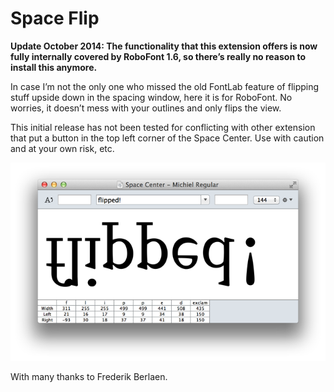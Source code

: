Space Flip
==========

**Update October 2014: The functionality that this extension offers is now fully internally covered by RoboFont 1.6, so there’s really no reason to install this anymore.**

In case I’m not the only one who missed the old FontLab feature of flipping stuff upside down in the spacing window, here it is for RoboFont.
No worries, it doesn’t mess with your outlines and only flips the view.

This initial release has not been tested for conflicting with other extension that put a button in the top left corner of the Space Center. Use with caution and at your own risk, etc.

![Space Flip screenshot](/screenshot.png)

With many thanks to Frederik Berlaen.
